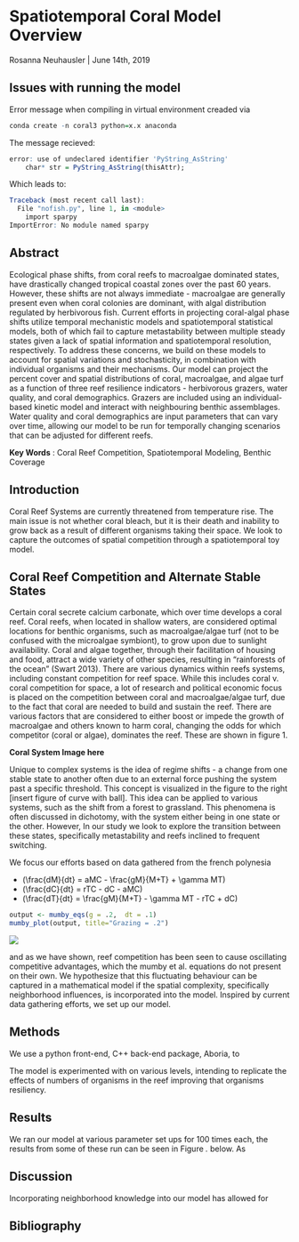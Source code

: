 Spatiotemporal Coral Model Overview
================
Rosanna Neuhausler |
June 14th, 2019

## Issues with running the model

Error message when compiling in virtual environment creaded via

``` r
conda create -n coral3 python=x.x anaconda
```

The message recieved:

``` r
error: use of undeclared identifier 'PyString_AsString'
    char* str = PyString_AsString(thisAttr);
```

Which leads to:

``` r
Traceback (most recent call last):
  File "nofish.py", line 1, in <module>
    import sparpy
ImportError: No module named sparpy
```

## Abstract

Ecological phase shifts, from coral reefs to macroalgae dominated
states, have drastically changed tropical coastal zones over the past 60
years. However, these shifts are not always immediate - macroalgae are
generally present even when coral colonies are dominant, with algal
distribution regulated by herbivorous fish. Current efforts in
projecting coral-algal phase shifts utilize temporal mechanistic models
and spatiotemporal statistical models, both of which fail to capture
metastability between multiple steady states given a lack of spatial
information and spatiotemporal resolution, respectively. To address
these concerns, we build on these models to account for spatial
variations and stochasticity, in combination with individual organisms
and their mechanisms. Our model can project the percent cover and
spatial distributions of coral, macroalgae, and algae turf as a function
of three reef resilience indicators - herbivorous grazers, water
quality, and coral demographics. Grazers are included using an
individual-based kinetic model and interact with neighbouring benthic
assemblages. Water quality and coral demographics are input parameters
that can vary over time, allowing our model to be run for temporally
changing scenarios that can be adjusted for different reefs.

**Key Words** : Coral Reef Competition, Spatiotemporal Modeling, Benthic
Coverage

## Introduction

Coral Reef Systems are currently threatened from temperature rise. The
main issue is not whether coral bleach, but it is their death and
inability to grow back as a result of different organisms taking their
space. We look to capture the outcomes of spatial competition through a
spatiotemporal toy model.

## Coral Reef Competition and Alternate Stable States

Certain coral secrete calcium carbonate, which over time develops a
coral reef. Coral reefs, when located in shallow waters, are considered
optimal locations for benthic organisms, such as macroalgae/algae turf
(not to be confused with the microalgae symbiont), to grow upon due to
sunlight availability. Coral and algae together, through their
facilitation of housing and food, attract a wide variety of other
species, resulting in “rainforests of the ocean” (Swart 2013). There are
various dynamics within reefs systems, including constant competition
for reef space. While this includes coral v. coral competition for
space, a lot of research and political economic focus is placed on the
competition between coral and macroalgae/algae turf, due to the fact
that coral are needed to build and sustain the reef. There are various
factors that are considered to either boost or impede the growth of
macroalgae and others known to harm coral, changing the odds for which
competitor (coral or algae), dominates the reef. These are shown in
figure 1.

**Coral System Image here**

Unique to complex systems is the idea of regime shifts - a change from
one stable state to another often due to an external force pushing the
system past a specific threshold. This concept is visualized in the
figure to the right \[insert figure of curve with ball\]. This idea can
be applied to various systems, such as the shift from a forest to
grassland. This phenomena is often discussed in dichotomy, with the
system either being in one state or the other. However, In our study we
look to explore the transition between these states, specifically
metastability and reefs inclined to frequent switching.

We focus our efforts based on data gathered from the french polynesia

  - \(\frac{dM}{dt} = aMC - \frac{gM}{M+T} + \gamma MT\)
  - \(\frac{dC}{dt} = rTC - dC - aMC\)
  - \(\frac{dT}{dt} = \frac{gM}{M+T} - \gamma MT - rTC + dC\)

<!-- end list -->

``` r
output <- mumby_eqs(g = .2,  dt = .1)
mumby_plot(output, title="Grazing = .2")
```

![](overview_files/figure-gfm/unnamed-chunk-4-1.png)<!-- -->

and as we have shown, reef competition has been seen to cause
oscillating competitive advantages, which the mumby et al. equations do
not present on their own. We hypothesize that this fluctuating behaviour
can be captured in a mathematical model if the spatial complexity,
specifically neighborhood influences, is incorporated into the model.
Inspired by current data gathering efforts, we set up our model.

## Methods

We use a python front-end, C++ back-end package, Aboria, to

The model is experimented with on various levels, intending to replicate
the effects of numbers of organisms in the reef improving that organisms
resiliency.

## Results

We ran our model at various parameter set ups for 100 times each, the
results from some of these run can be seen in Figure *.* below. As

## Discussion

Incorporating neighborhood knowledge into our model has allowed for

## Bibliography
